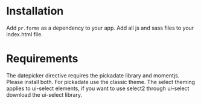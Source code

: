 # Installation
Add `pr.forms` as a dependency to your app. Add all js and sass files to your index.html file.

# Requirements
The datepicker directive requires the pickadate library and momentjs. Please install both. For pickadate use the classic theme.
The select theming applies to ui-select elements, if you want to use select2 through ui-select download the ui-select library.